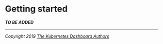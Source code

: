 # Getting started

___TO BE ADDED___

----
_Copyright 2019 [The Kubernetes Dashboard Authors](https://github.com/kubernetes/dashboard/graphs/contributors)_
